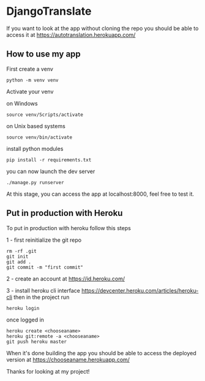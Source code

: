 # DjangoTranslate

If you want to look at the app without cloning the repo you should be able to access it at https://autotranslation.herokuapp.com/

## How to use my app

First create a venv

```python -m venv venv```

Activate your venv

on Windows 

```source venv/Scripts/activate```

on Unix based systems

```source venv/bin/activate```

install python modules

```pip install -r requirements.txt```

you can now launch the dev server

```./manage.py runserver```

At this stage, you can access the app at localhost:8000, feel free to test it.

## Put in production with Heroku

To put in production with heroku follow this steps

1 - first reinitialize the git repo

```
rm -rf .git
git init
git add .
git commit -m "first commit"
```

2 - create an account at https://id.heroku.com/

3 - install heroku cli interface https://devcenter.heroku.com/articles/heroku-cli then in the project run

```heroku login```

once logged in

```
heroku create <chooseaname>
heroku git:remote -a <chooseaname>
git push heroku master
```

When it's done building the app you should be able to access the deployed version at https://chooseaname.herokuapp.com/

Thanks for looking at my project!
